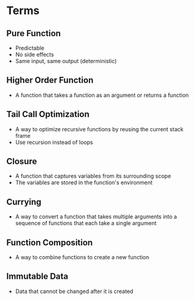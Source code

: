 # Terms

## Pure Function

- Predictable
- No side effects
- Same input, same output (deterministic)

## Higher Order Function

- A function that takes a function as an argument or returns a function

## Tail Call Optimization

- A way to optimize recursive functions by reusing the current stack frame
- Use recursion instead of loops

## Closure

- A function that captures variables from its surrounding scope
- The variables are stored in the function's environment

## Currying

- A way to convert a function that takes multiple arguments into a sequence of functions that each take a single argument

## Function Composition

- A way to combine functions to create a new function

## Immutable Data

- Data that cannot be changed after it is created

